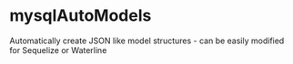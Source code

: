 # mysqlAutoModels
Automatically create JSON like model structures - can be easily modified for Sequelize or Waterline
